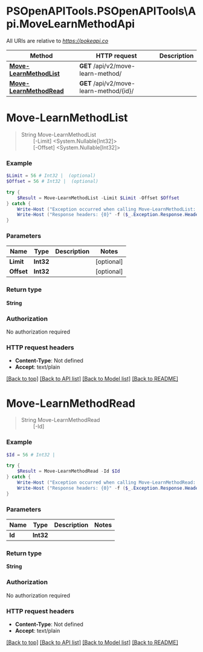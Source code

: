 # PSOpenAPITools.PSOpenAPITools\Api.MoveLearnMethodApi

All URIs are relative to *https://pokeapi.co*

Method | HTTP request | Description
------------- | ------------- | -------------
[**Move-LearnMethodList**](MoveLearnMethodApi.md#Move-LearnMethodList) | **GET** /api/v2/move-learn-method/ | 
[**Move-LearnMethodRead**](MoveLearnMethodApi.md#Move-LearnMethodRead) | **GET** /api/v2/move-learn-method/{id}/ | 


<a id="Move-LearnMethodList"></a>
# **Move-LearnMethodList**
> String Move-LearnMethodList<br>
> &nbsp;&nbsp;&nbsp;&nbsp;&nbsp;&nbsp;&nbsp;&nbsp;[-Limit] <System.Nullable[Int32]><br>
> &nbsp;&nbsp;&nbsp;&nbsp;&nbsp;&nbsp;&nbsp;&nbsp;[-Offset] <System.Nullable[Int32]><br>



### Example
```powershell
$Limit = 56 # Int32 |  (optional)
$Offset = 56 # Int32 |  (optional)

try {
    $Result = Move-LearnMethodList -Limit $Limit -Offset $Offset
} catch {
    Write-Host ("Exception occurred when calling Move-LearnMethodList: {0}" -f ($_.ErrorDetails | ConvertFrom-Json))
    Write-Host ("Response headers: {0}" -f ($_.Exception.Response.Headers | ConvertTo-Json))
}
```

### Parameters

Name | Type | Description  | Notes
------------- | ------------- | ------------- | -------------
 **Limit** | **Int32**|  | [optional] 
 **Offset** | **Int32**|  | [optional] 

### Return type

**String**

### Authorization

No authorization required

### HTTP request headers

 - **Content-Type**: Not defined
 - **Accept**: text/plain

[[Back to top]](#) [[Back to API list]](../README.md#documentation-for-api-endpoints) [[Back to Model list]](../README.md#documentation-for-models) [[Back to README]](../README.md)

<a id="Move-LearnMethodRead"></a>
# **Move-LearnMethodRead**
> String Move-LearnMethodRead<br>
> &nbsp;&nbsp;&nbsp;&nbsp;&nbsp;&nbsp;&nbsp;&nbsp;[-Id] <Int32><br>



### Example
```powershell
$Id = 56 # Int32 | 

try {
    $Result = Move-LearnMethodRead -Id $Id
} catch {
    Write-Host ("Exception occurred when calling Move-LearnMethodRead: {0}" -f ($_.ErrorDetails | ConvertFrom-Json))
    Write-Host ("Response headers: {0}" -f ($_.Exception.Response.Headers | ConvertTo-Json))
}
```

### Parameters

Name | Type | Description  | Notes
------------- | ------------- | ------------- | -------------
 **Id** | **Int32**|  | 

### Return type

**String**

### Authorization

No authorization required

### HTTP request headers

 - **Content-Type**: Not defined
 - **Accept**: text/plain

[[Back to top]](#) [[Back to API list]](../README.md#documentation-for-api-endpoints) [[Back to Model list]](../README.md#documentation-for-models) [[Back to README]](../README.md)

